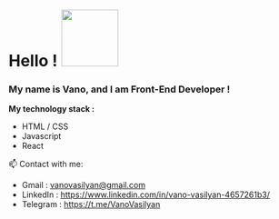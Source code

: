# Hello ! <img  src="https://c.tenor.com/DY6Pm8lN264AAAAC/adele-hello.gif"  width="100px" />

### My name is Vano, and I am Front-End Developer !

**My technology stack :**

* HTML / CSS
* Javascript
* React

📫 Contact with me:

* Gmail : vanovasilyan@gmail.com 
* LinkedIn : https://www.linkedin.com/in/vano-vasilyan-4657261b3/
* Telegram : https://t.me/VanoVasilyan 

